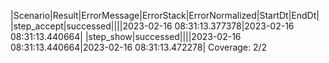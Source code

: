 |Scenario|Result|ErrorMessage|ErrorStack|ErrorNormalized|StartDt|EndDt|
|step_accept|successed||||2023-02-16 08:31:13.377378|2023-02-16 08:31:13.440664|
|step_show|successed||||2023-02-16 08:31:13.440664|2023-02-16 08:31:13.472278|
Coverage: 2/2
